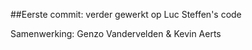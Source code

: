 ##Eerste commit: verder gewerkt op Luc Steffen's code

Samenwerking: Genzo Vandervelden & Kevin Aerts
